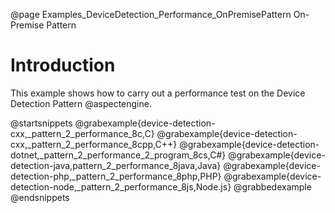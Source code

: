 @page Examples_DeviceDetection_Performance_OnPremisePattern On-Premise Pattern

# Introduction

This example shows how to carry out a performance test on the Device Detection Pattern @aspectengine.

@startsnippets
@grabexample{device-detection-cxx,_pattern_2_performance_8c,C}
@grabexample{device-detection-cxx,_pattern_2_performance_8cpp,C++}
@grabexample{device-detection-dotnet,_pattern_2_performance_2_program_8cs,C#}
@grabexample{device-detection-java,pattern_2_performance_8java,Java}
@grabexample{device-detection-php,_pattern_2_performance_8php,PHP}
@grabexample{device-detection-node,_pattern_2_performance_8js,Node.js}
@grabbedexample
@endsnippets
